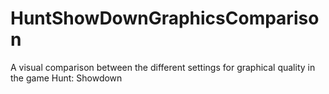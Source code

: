 # HuntShowDownGraphicsComparison
A visual comparison between the different settings for graphical quality in the game Hunt: Showdown
